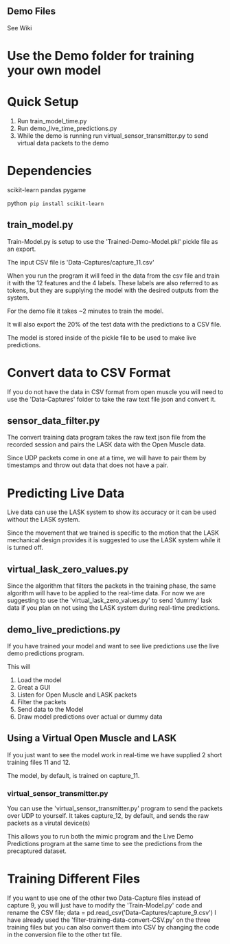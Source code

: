 ## Demo Files

See Wiki

# Use the Demo folder for training your own model

# Quick Setup

1. Run train_model_time.py
2. Run demo_live_time_predictions.py
3. While the demo is running run virtual_sensor_transmitter.py to send virtual data packets to the demo

# Dependencies
scikit-learn
pandas
pygame

python```
pip install scikit-learn```

## train_model.py

Train-Model.py is setup to use the 'Trained-Demo-Model.pkl' pickle file as an export.

The input CSV file is 'Data-Captures/capture_11.csv'

When you run the program it will feed in the data from the csv file and train it with the 12 features and the 4 labels. These labels are also referred to as tokens, but they are supplying the model with the desired outputs from the system.

For the demo file it takes ~2 minutes to train the model.

It will also export the 20% of the test data with the predictions to a CSV file.

The model is stored inside of the pickle file to be used to make live predictions.

# Convert data to CSV Format
If you do not have the data in CSV format from open muscle you will need to use the 'Data-Captures' folder to take the raw text file json and convert it.

## sensor_data_filter.py
The convert training data program takes the raw text json file from the recorded session and pairs the LASK data with the Open Muscle data.

Since UDP packets come in one at a time, we will have to pair them by timestamps and throw out data that does not have a pair.

# Predicting Live Data

Live data can use the LASK system to show its accuracy or it can be used without the LASK system.

Since the movement that we trained is specific to the motion that the LASK mechanical design provides it is suggested to use the LASK system while it is turned off.

## virtual_lask_zero_values.py
Since the algorithm that filters the packets in the training phase, the same algorithm will have to be applied to the real-time data. For now we are suggesting to use the 'virtual_lask_zero_values.py' to send 'dummy' lask data if you plan on not using the LASK system during real-time predictions.

## demo_live_predictions.py

If you have trained your model and want to see live predictions use the live demo predictions program.

This will
1. Load the model
2. Great a GUI
3. Listen for Open Muscle and LASK packets
4. Filter the packets
5. Send data to the Model
6. Draw model predictions over actual or dummy data


## Using a Virtual Open Muscle and LASK

If you just want to see the model work in real-time we have supplied 2 short training files 11 and 12.

The model, by default, is trained on capture_11. 

### virtual_sensor_transmitter.py
You can use the 'virtual_sensor_transmitter.py' program to send the packets over UDP to yourself.
It takes capture_12, by default, and sends the raw packets as a virutal device(s)

This allows you to run both the mimic program and the Live Demo Predictions program at the same time to see the predictions from the precaptured dataset.

# Training Different Files
If you want to use one of the other two Data-Capture files instead of capture 9, you will just have to modify the 'Train-Model.py' code and rename the CSV file;
data = pd.read_csv('Data-Captures/capture_9.csv')
I have already used the 'filter-training-data-convert-CSV.py' on the three training files but you can also convert them into CSV by changing the code in the conversion file to the other txt file.





